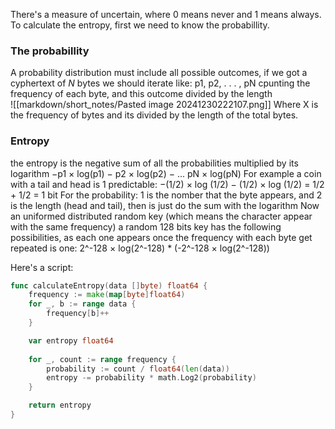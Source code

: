 There's a measure of uncertain, where 0 means never and 1 means always.
To calculate the entropy, first we need to know the probabillity.

### The probabillity
A probability distribution must include all possible outcomes, if we got a cyphertext of *N* bytes we should iterate like: p1, p2, . . . , pN cpunting the frequency of each byte, and this outcome divided by the length  
![[markdown/short_notes/Pasted image 20241230222107.png]]
Where X is the frequency of bytes and its divided by the length of the total bytes.

### Entropy
the entropy is the negative sum of all the probabilities multiplied by its logarithm
	−p1 × log(p1) − p2 × log(p2) − ... pN × log(pN)
For example a coin with a tail and head is 1 predictable:
−(1/2) × log (1/2) − (1/2) × log (1/2) = 1/2 + 1/2 = 1 bit
For the probability: 1 is the nomber that the byte appears, and 2 is the length (head and tail), then is just do the sum with the logarithm
Now an uniformed distributed random key (which means the character appear with the same frequency) a random 128 bits key has the following possibilities, as each one appears once the frequency with each byte get repeated is one:
	2^-128 × log(2^-128) * (-2^-128 × log(2^-128))

Here's a script:
```go
func calculateEntropy(data []byte) float64 {
    frequency := make(map[byte]float64)
    for _, b := range data {
        frequency[b]++
    }

    var entropy float64
  
    for _, count := range frequency {
        probability := count / float64(len(data))
        entropy -= probability * math.Log2(probability)
    }

    return entropy
}
```